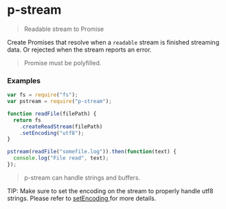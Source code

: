 # p-stream

> Readable stream to Promise

Create Promises that resolve when a `readable` stream is finished streaming data. Or rejected when the stream reports an error.

> Promise must be polyfilled.

### Examples

``` javascript
var fs = require("fs");
var pstream = require("p-stream");

function readFile(filePath) {
  return fs
    .createReadStream(filePath)
    .setEncoding("utf8");
}

pstream(readFile("somefile.log")).then(function(text) {
  console.log("File read", text);
});
```

> p-stream can handle strings and buffers.

TIP: Make sure to set the encoding on the stream to properly handle utf8 strings. Please refer to [setEncoding ](https://nodejs.org/api/stream.html#stream_readable_setencoding_encoding) for more details.

